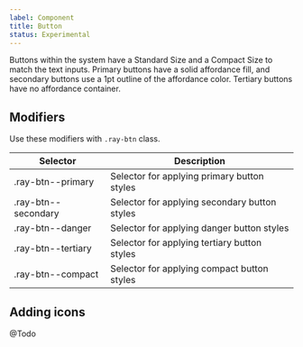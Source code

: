 ```yaml
---
label: Component
title: Button
status: Experimental
---
```


<page-intro>Buttons within the system have a Standard Size and a Compact Size to match the text inputs. Primary buttons have a solid affordance fill, and secondary buttons use a 1pt outline of the affordance color. Tertiary buttons have no affordance container. </page-intro>

<component 
    name="Primary button"
    component="button"
    variation="button--primary" 
    >
</component>
<component 
    name="Secondary button"
    component="button"
    variation="button--secondary" 
    >
</component>
<component 
    name="Tertiary button"
    component="button"
    variation="button--tertiary" 
    >
</component>

## Modifiers

Use these modifiers with `.ray-btn` class.

| Selector            | Description                                   |
| ------------------- | --------------------------------------------- |
| .ray-btn--primary   | Selector for applying primary button styles   |
| .ray-btn--secondary | Selector for applying secondary button styles |
| .ray-btn--danger    | Selector for applying danger button styles    |
| .ray-btn--tertiary  | Selector for applying tertiary button styles  |
| .ray-btn--compact   | Selector for applying compact button styles   |

## Adding icons

@Todo
